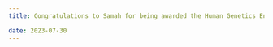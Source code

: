 ```yaml
---
title: Congratulations to Samah for being awarded the Human Genetics Endowment Fund Graduate Student Award!

date: 2023-07-30
---
```


